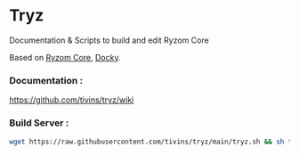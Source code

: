 # Tryz
Documentation & Scripts to build and edit Ryzom Core

Based on [Ryzom Core](https://github.com/ryzom/ryzomcore), [Docky](https://github.com/nimetu/docky).

### Documentation :

https://github.com/tivins/tryz/wiki

### Build Server :

```sh
wget https://raw.githubusercontent.com/tivins/tryz/main/tryz.sh && sh tryz.sh
```
